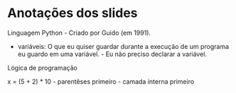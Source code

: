 # Anotações dos slides

Linguagem Python - Criado por Guido (em 1991).

- variáveis: O que eu quiser guardar durante a execução de um programa eu guardo em 
uma variável. - Eu não preciso declarar a variável. 

Lógica de programação 

x = (5 + 2) * 10 - parentêses primeiro - camada interna primeiro
